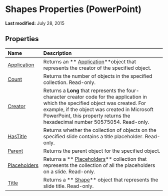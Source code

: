 
# Shapes Properties (PowerPoint)

 **Last modified:** July 28, 2015


## Properties



|**Name**|**Description**|
|:-----|:-----|
| [Application](23c2ea6f-ed51-4a1a-0e00-94f891242c0a.md)|Returns an  ** [Application](978c2b99-4271-b953-4283-73b5f3d96f41.md)**object that represents the creator of the specified object.|
| [Count](bc313541-1e87-cc85-e489-80d53f18abe5.md)|Returns the number of objects in the specified collection. Read-only.|
| [Creator](495a5a34-efdb-784e-8748-7bc6005e7ffd.md)|Returns a  **Long** that represents the four-character creator code for the application in which the specified object was created. For example, if the object was created in Microsoft PowerPoint, this property returns the hexadecimal number 50575054. Read-only.|
| [HasTitle](0754bda8-7e19-6dd1-55a3-2b19541480b9.md)|Returns whether the collection of objects on the specified slide contains a title placeholder. Read-only.|
| [Parent](b6d9ba88-0073-3482-b7fb-5f9d36f79b48.md)|Returns the parent object for the specified object.|
| [Placeholders](2926d893-056a-0805-85ba-681e64bf81ed.md)|Returns a  ** [Placeholders](d16e06e4-185a-1b99-52a7-4787a4990684.md)** collection that represents the collection of all the placeholders on a slide. Read-only.|
| [Title](61e5f162-d9dd-f8d3-6c15-d5a40c00c10f.md)|Returns a  ** [Shape](1da93849-99e0-827e-ced3-c6cf7f8569f3.md)** object that represents the slide title. Read-only.|
